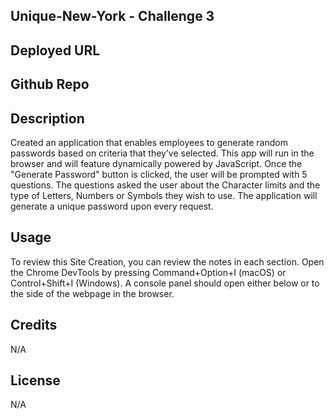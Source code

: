 ## Unique-New-York - Challenge 3

## Deployed URL

## Github Repo

## Description

Created an application that enables employees to generate random passwords based on criteria that they’ve selected. This app will run in the browser and will feature dynamically powered by JavaScript. Once the "Generate Password" button is clicked, the user will be prompted with 5 questions. The questions asked the user about the Character limits and the type of Letters, Numbers or Symbols they wish to use. The application will generate a unique password upon every request.

## Usage 

To review this Site Creation, you can review the notes in each section. Open the Chrome DevTools by pressing Command+Option+I (macOS) or Control+Shift+I (Windows). A console panel should open either below or to the side of the webpage in the browser.


## Credits

N/A

## License

N/A